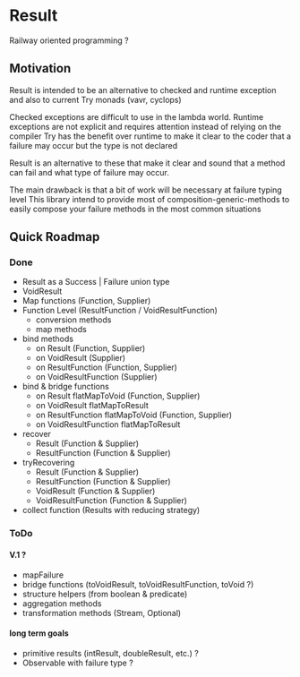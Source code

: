 # Result
Railway oriented programming ?

## Motivation

Result is intended to be an alternative to checked and runtime exception and also to current Try monads (vavr, cyclops)

Checked exceptions are difficult to use in the lambda world.
Runtime exceptions are not explicit and requires attention instead of relying on the compiler
Try has the benefit over runtime to make it clear to the coder that a failure may occur but the type is not declared

Result is an alternative to these that make it clear and sound that a method can fail and what type of failure may occur.

The main drawback is that a bit of work will be necessary at failure typing level
This library intend to provide most of composition-generic-methods to easily compose your failure methods in the most common situations

## Quick Roadmap

### Done

- Result as a Success | Failure union type
- VoidResult
- Map functions (Function, Supplier)
- Function Level (ResultFunction / VoidResultFunction) 
  - conversion methods
  - map methods
- bind methods
  - on Result (Function, Supplier)
  - on VoidResult (Supplier)
  - on ResultFunction (Function, Supplier)
  - on VoidResultFunction (Supplier)
- bind & bridge functions
  - on Result flatMapToVoid (Function, Supplier)
  - on VoidResult flatMapToResult
  - on ResultFunction flatMapToVoid (Function, Supplier)
  - on VoidResultFunction flatMapToResult
- recover
  - Result (Function & Supplier)
  - ResultFunction (Function & Supplier)
- tryRecovering
  - Result (Function & Supplier)
  - ResultFunction (Function & Supplier)
  - VoidResult (Function & Supplier)
  - VoidResultFunction (Function & Supplier)
- collect function (Results with reducing strategy)
  
### ToDo

#### V.1 ?

- mapFailure
- bridge functions (toVoidResult, toVoidResultFunction, toVoid ?)
- structure helpers (from boolean & predicate)
- aggregation methods
- transformation methods (Stream, Optional)


#### long term goals

- primitive results (intResult, doubleResult, etc.) ?
- Observable with failure type ?